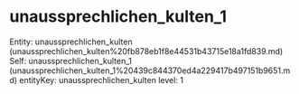 # unaussprechlichen_kulten_1

Entity: unaussprechlichen_kulten (unaussprechlichen_kulten%20fb878eb1f8e44531b43715e18a1fd839.md)
Self: unaussprechlichen_kulten_1 (unaussprechlichen_kulten_1%20439c844370ed4a229417b497151b9651.md)
entityKey: unaussprechlichen_kulten
level: 1

[](Untitled%20e98f6d8c7d3e475fa4d81ab23f19f546.md)